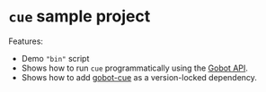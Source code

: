 # `cue` sample project

Features:

- Demo `"bin"` script
- Shows how to run `cue` programmatically using the [Gobot API](https://github.com/benallfree/gobot/tree/v1.0.0-alpha.30/docs/readme.md).
- Shows how to add [gobot-cue](https://www.npmjs.com/package/gobot-cue) as a version-locked dependency.
